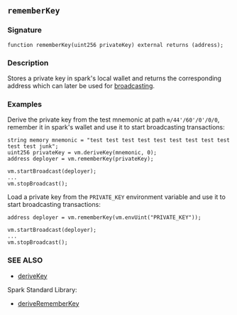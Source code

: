 ## `rememberKey`

### Signature

```solidity
function rememberKey(uint256 privateKey) external returns (address);
```

### Description

Stores a private key in spark's local wallet and returns the corresponding address which can later be used for [broadcasting](./broadcast.md).

### Examples

Derive the private key from the test mnemonic at path `m/44'/60'/0'/0/0`, remember it in spark's wallet and use it to start broadcasting transactions:

```solidity
string memory mnemonic = "test test test test test test test test test test test junk";
uint256 privateKey = vm.deriveKey(mnemonic, 0);
address deployer = vm.rememberKey(privateKey);

vm.startBroadcast(deployer);
...
vm.stopBroadcast();
```

Load a private key from the `PRIVATE_KEY` environment variable and use it to start broadcasting transactions:

```solidity
address deployer = vm.rememberKey(vm.envUint("PRIVATE_KEY"));

vm.startBroadcast(deployer);
...
vm.stopBroadcast();
```

### SEE ALSO

- [deriveKey](./derive-key.md)

Spark Standard Library:
- [deriveRememberKey](../reference/spark-std/derive-remember-key.md)
